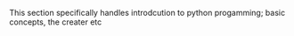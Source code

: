 This section specifically handles introdcution to python progamming; 
basic concepts, the creater etc

